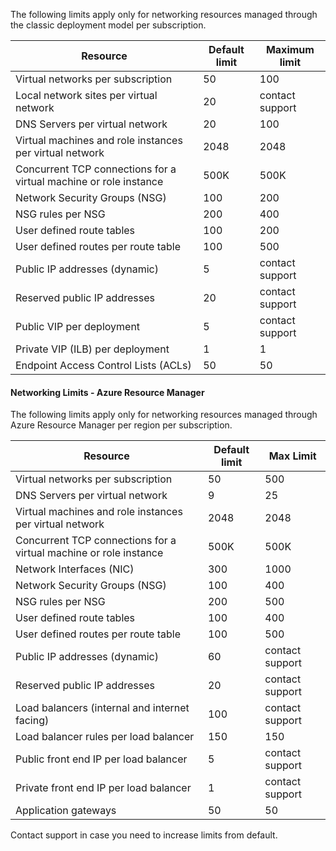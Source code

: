 The following limits apply only for networking resources managed through the classic deployment model per subscription.

Resource| Default limit | Maximum limit
--- | --- | --- 
Virtual networks per subscription | 50 | 100
Local network sites per virtual network | 20 | contact support
DNS Servers per virtual network | 20 | 100
Virtual machines and role instances per virtual network | 2048 | 2048
Concurrent TCP connections for a virtual machine or role instance | 500K | 500K 
Network Security Groups (NSG) | 100 | 200
NSG rules per NSG | 200 | 400
User defined route tables | 100 | 200
User defined routes per route table | 100 | 500
Public IP addresses (dynamic) | 5 | contact support
Reserved public IP addresses | 20 | contact support
Public VIP per deployment | 5 | contact support
Private VIP (ILB) per deployment | 1 | 1
Endpoint Access Control Lists (ACLs) | 50 | 50


#### Networking Limits - Azure Resource Manager

The following limits apply only for networking resources managed through Azure Resource Manager per region per subscription.

Resource| Default limit | Max Limit
--- | --- | ---
Virtual networks per subscription | 50 | 500
DNS Servers per virtual network | 9 | 25
Virtual machines and role instances per virtual network | 2048 | 2048
Concurrent TCP connections for a virtual machine or role instance | 500K |500K
Network Interfaces (NIC) | 300 | 1000
Network Security Groups (NSG) | 100 | 400
NSG rules per NSG | 200 | 500
User defined route tables | 100 | 400
User defined routes per route table | 100 | 500
Public IP addresses (dynamic) | 60 | contact support
Reserved public IP addresses | 20 | contact support
Load balancers (internal and internet facing) | 100 | contact support
Load balancer rules per load balancer | 150 | 150
Public front end IP per load balancer | 5 | contact support
Private front end IP per load balancer | 1 | contact support
Application gateways | 50 | 50

Contact support in case you need to increase limits from default.
